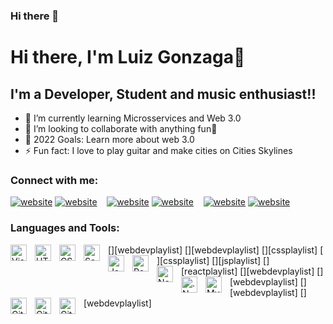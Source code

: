 ### Hi there 👋

# Hi there, I'm Luiz Gonzaga👋 
## I'm a Developer, Student  and music enthusiast!!

- 🌱 I’m currently learning Microsservices and Web 3.0
- 👯 I’m looking to collaborate with anything fun🤣
- 🥅 2022 Goals: Learn more about web 3.0
- ⚡ Fun fact: I love to play guitar and make cities on Cities Skylines

### Connect with me:

[![website](./img/twitter-light.svg)](https://twitter.com/Luizrtz#gh-light-mode-only)
[![website](./img/twitter-dark.svg)](https://twitter.com/Luizrtz#gh-dark-mode-only)
&nbsp;&nbsp;
[![website](./img/linkedin-light.svg)](https://www.linkedin.com/in/luiz-neto-307501140/#gh-light-mode-only)
[![website](./img/linkedin-dark.svg)](https://www.linkedin.com/in/luiz-neto-307501140/#gh-dark-mode-only)
&nbsp;&nbsp;
[![website](./img/instagram-light.svg)](https://www.instagram.com/luiznetojc/#gh-light-mode-only)
[![website](./img/instagram-dark.svg)](https://www.instagram.com/luiznetojc/#gh-dark-mode-only)

### Languages and Tools:

[<img align="left" alt="Visual Studio Code" width="26px" src="https://cdn.jsdelivr.net/gh/devicons/devicon/icons/vscode/vscode-original.svg" style="padding-right:10px;" />][webdevplaylist]
[<img align="left" alt="HTML5" width="26px" src="https://cdn.jsdelivr.net/gh/devicons/devicon/icons/html5/html5-original.svg" style="padding-right:10px;" />][webdevplaylist]
[<img align="left" alt="CSS3" width="26px" src="https://cdn.jsdelivr.net/gh/devicons/devicon/icons/css3/css3-original.svg" style="padding-right:10px;" />][cssplaylist]
[<img align="left" alt="Sass" width="26px" src="https://cdn.jsdelivr.net/gh/devicons/devicon/icons/sass/sass-original.svg" style="padding-right:10px;" />][cssplaylist]
[<img align="left" alt="JavaScript" width="26px" src="https://cdn.jsdelivr.net/gh/devicons/devicon/icons/javascript/javascript-original.svg" style="padding-right:10px;" />][jsplaylist]
[<img align="left" alt="React" width="26px" src="https://cdn.jsdelivr.net/gh/devicons/devicon/icons/react/react-original.svg" style="padding-right:10px;" />][reactplaylist]
[<img align="left" alt="Node.js" width="26px" src="https://cdn.jsdelivr.net/gh/devicons/devicon/icons/nodejs/nodejs-original.svg" style="padding-right:10px;" />][webdevplaylist]
[<img align="left" alt=".Net" width="26px" src="https://cdn.jsdelivr.net/gh/devicons/devicon/icons/.net/.net-original.svg" style="padding-right:10px;" />][webdevplaylist]
[<img align="left" alt="MySQL" width="26px" src="https://cdn.jsdelivr.net/gh/devicons/devicon/icons/mysql/mysql-original.svg" style="padding-right:10px;" />][webdevplaylist]
[<img align="left" alt="Git" width="26px" src="https://cdn.jsdelivr.net/gh/devicons/devicon/icons/git/git-original.svg" style="padding-right:10px;" />][webdevplaylist]
[<img align="left" alt="GitHub" width="26px" src="https://user-images.githubusercontent.com/3369400/139447912-e0f43f33-6d9f-45f8-be46-2df5bbc91289.png" style="padding-right:10px;" />](https://www.youtube.com/playlist?list=PLkwxH9e_vrAJ0WbEsFA9W3I1W-g_BTsbt#gh-dark-mode-only)
[<img align="left" alt="GitHub" width="26px" src="https://user-images.githubusercontent.com/3369400/139448065-39a229ba-4b06-434b-bc67-616e2ed80c8f.png" style="padding-right:10px;" />](https://www.youtube.com/playlist?list=PLkwxH9e_vrAJ0WbEsFA9W3I1W-g_BTsbt#gh-light-mode-only)

<br />
<br />
